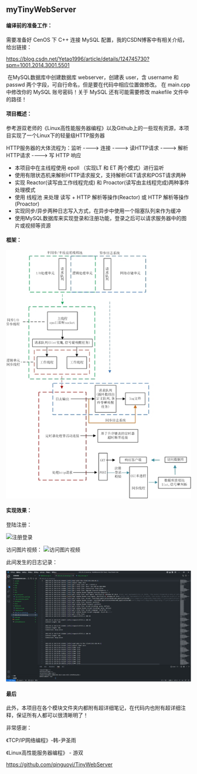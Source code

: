 ## myTinyWebServer

#### 编译前的准备工作：

需要准备好 CenOS 下 C++ 连接 MySQL 配置，我的CSDN博客中有相关介绍，给出链接：

https://blog.csdn.net/Yetao1996/article/details/124745730?spm=1001.2014.3001.5501

​		在MySQL数据库中创建数据库 webserver，创建表 user，含 username 和 passwd 两个字段，可自行命名，但是要在代码中相应位置做修改。 在 main.cpp 中修改你的 MySQL 账号密码！关于 MySQL 还有可能需要修改 makefile 文件中的路径！

#### 项目概述：

参考游双老师的《Linux高性能服务器编程》以及Github上的一些现有资源，本项目实现了一个Linux下的轻量级HTTP服务器

HTTP服务器的大体流程为：监听  ---->  连接  ---->  读HTTP请求  ---->  解析HTTP请求  ---->  写 HTTP 响应

- 本项目中在主线程使用 epoll （实现LT 和 ET 两个模式）进行监听
- 使用有限状态机来解析HTTP请求报文，支持解析GET请求和POST请求两种
- 实现 Reactor(读写由工作线程完成) 和 Proactor(读写由主线程完成)两种事件处理模式
- 使用 线程池 来处理 读写 + HTTP 解析等操作(Reactor) 或 HTTP 解析等操作(Proactor)
- 实现同步/异步两种日志写入方式，在异步中使用一个阻塞队列来作为缓冲
- 使用MySQL数据库来实现登录和注册功能，登录之后可以请求服务器中的图片或视频等资源

#### 框架：

![框架](https://github.com/yetao1121/myTinyWebServer/blob/main/root/framework.jpg)

#### 实现效果：
登陆注册：

![注册登录](https://github.com/yetao1121/myTinyWebServer/blob/main/root/visit_picture_vedio.gif)

访问图片视频：
![访问图片视频](https://github.com/yetao1121/myTinyWebServer/blob/main/root/visit_picture_vedio.gif)

此间发生的日志记录：

![日志](https://github.com/yetao1121/myTinyWebServer/blob/main/root/log.jpg)

#### 最后

此外，本项目在各个模块文件夹内都附有超详细笔记，在代码内也附有超详细注释，保证所有人都可以很清晰明了！

非常感谢：

《TCP/IP网络编程》-韩-尹圣雨

《Linux高性能服务器编程》 - 游双

https://github.com/qinguoyi/TinyWebServer
